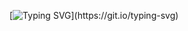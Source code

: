 [![Typing SVG](https://readme-typing-svg.herokuapp.com?font=Fira+Code&pause=1000&color=F70000&center=%E7%9C%9F%E7%9A%84&vCenter=%E7%9C%9F%E7%9A%84&repeat=%E7%9C%9F%E7%9A%84&width=500&height=500&lines=Hello+World+(%22Hello%2C+World!%22+program);Hello+World+(%22Hello%2C+World!%22+program))](https://git.io/typing-svg)
